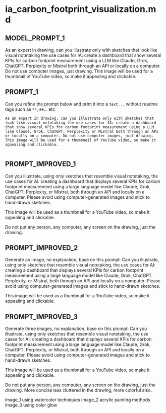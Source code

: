 # ia_carbon_footprint_visualization.md

## MODEL_PROMPT_1
As an expert in drawing, can you illustrate only with sketches that look like visual notetaking the use cases for IA: create a dashboard that show several KPIs for carbon footprint measurement using a LLM like Claude, Grok, ChatGPT, Perplexity or Mistral both through an API or locally on a computer. Do not use computer images, just drawing.
This image will be used for a thumbnail of YouTube video, so make it appealing and clickable.


## PROMPT_1
Can you refine the prompt below and print it into a ```text...``` without readme tags such as `**`, `##`... etc


```text
As an expert in drawing, can you illustrate only with sketches that look like visual notetaking the use cases for IA: create a dashboard that show several KPIs for carbon footprint measurement using a LLM like Claude, Grok, ChatGPT, Perplexity or Mistral both through an API or locally on a computer. Do not use computer images, just drawing.
This image will be used for a thumbnail of YouTube video, so make it appealing and clickable.


```
## PROMPT_IMPROVED_1
Can you illustrate, using only sketches that resemble visual notetaking, the use cases for AI: creating a dashboard that displays several KPIs for carbon footprint measurement using a large language model like Claude, Grok, ChatGPT, Perplexity, or Mistral, both through an API and locally on a computer. Please avoid using computer-generated images and stick to hand-drawn sketches.

This image will be used as a thumbnail for a YouTube video, so make it appealing and clickable.

Do not put any person, any computer, any screen on the drawing, just the drawing.

## PROMPT_IMPROVED_2
Generate an image, no explanation, base on this prompt: Can you illustrate, using only sketches that resemble visual notetaking, the use cases for AI: creating a dashboard that displays several KPIs for carbon footprint measurement using a large language model like Claude, Grok, ChatGPT, Perplexity, or Mistral, both through an API and locally on a computer. Please avoid using computer-generated images and stick to hand-drawn sketches.

This image will be used as a thumbnail for a YouTube video, so make it appealing and clickable.






## PROMPT_IMPROVED_3
Generate three images, no explanation, base on this prompt: Can you illustrate, using only sketches that resemble visual notetaking, the use cases for AI: creating a dashboard that displays several KPIs for carbon footprint measurement using a large language model like Claude, Grok, ChatGPT, Perplexity, or Mistral, both through an API and locally on a computer. Please avoid using computer-generated images and stick to hand-drawn sketches.

This image will be used as a thumbnail for a YouTube video, so make it appealing and clickable.

Do not put any person, any computer, any screen on the drawing, just the drawing. More concise less cluttered in the drawing, more colorful also.

image_1 using watercolor techniques
image_2 acrylic painting methods
image_3 using color glow





<!-- measure carbon footprint for a local LLM like mistral name "mistral-poet", operated with Ollama. -->

